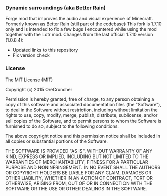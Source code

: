 ### Dynamic surroundings (aka Better Rain)
Forge mod that improves the audio and visual experience of Minecraft.
Formerly known as Better Rain (still part of the codebase)
This fork is 1.7.10 only and is intended to fix a few bugs I encountered while using the mod together with the Lotr mod.
Changes from the last official 1.7.10 version (1.0.6.4):
- Updated links to this repository
- Fix version check

### License
The MIT License (MIT)

Copyright (c) 2015 OreCruncher

Permission is hereby granted, free of charge, to any person obtaining a copy
of this software and associated documentation files (the "Software"), to deal
in the Software without restriction, including without limitation the rights
to use, copy, modify, merge, publish, distribute, sublicense, and/or sell
copies of the Software, and to permit persons to whom the Software is
furnished to do so, subject to the following conditions:

The above copyright notice and this permission notice shall be included in
all copies or substantial portions of the Software.

THE SOFTWARE IS PROVIDED "AS IS", WITHOUT WARRANTY OF ANY KIND, EXPRESS OR
IMPLIED, INCLUDING BUT NOT LIMITED TO THE WARRANTIES OF MERCHANTABILITY,
FITNESS FOR A PARTICULAR PURPOSE AND NONINFRINGEMENT. IN NO EVENT SHALL THE
AUTHORS OR COPYRIGHT HOLDERS BE LIABLE FOR ANY CLAIM, DAMAGES OR OTHER
LIABILITY, WHETHER IN AN ACTION OF CONTRACT, TORT OR OTHERWISE, ARISING FROM,
OUT OF OR IN CONNECTION WITH THE SOFTWARE OR THE USE OR OTHER DEALINGS IN
THE SOFTWARE.
